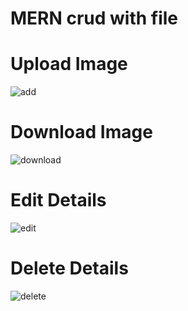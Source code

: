# MERN crud with file

# Upload Image
![add](https://user-images.githubusercontent.com/69418066/122206305-0acbb900-cec3-11eb-8a6e-38c33415732e.gif)

# Download Image
![download](https://user-images.githubusercontent.com/69418066/122206358-18813e80-cec3-11eb-8766-5b5c88d916b1.gif)


# Edit Details
![edit](https://user-images.githubusercontent.com/69418066/122206411-28008780-cec3-11eb-8290-e09319382022.gif)

# Delete Details
![delete](https://user-images.githubusercontent.com/69418066/122206448-32228600-cec3-11eb-8301-06dc42aa9bc2.gif)
